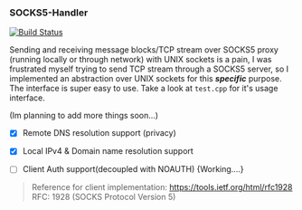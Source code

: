 ### SOCKS5-Handler
[![Build Status](https://travis-ci.org/harsathAI/SOCKS5-Proxy-Handler.svg?branch=master)](https://travis-ci.org/harsathAI/SOCKS5-Proxy-Handler)

Sending and receiving message blocks/TCP stream over SOCKS5 proxy (running locally or through network) with UNIX sockets is a pain, I was frustrated myself trying to send TCP stream through a SOCKS5 server, so I implemented an abstraction over UNIX sockets for this ***specific*** purpose. The interface is super easy to use. Take a look at `test.cpp` for it's usage interface.

(Im planning to add more things soon...)
- [x] Remote DNS resolution support (privacy)
- [x] Local IPv4 & Domain name resolution support
- [ ] Client Auth support(decoupled with NOAUTH) {Working....}


> Reference for client implementation: https://tools.ietf.org/html/rfc1928
	<br> RFC: 1928 (SOCKS Protocol Version 5)
